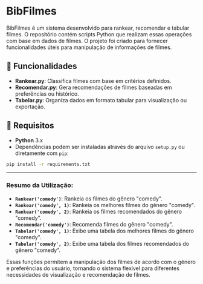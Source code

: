 # BibFilmes

BibFilmes é um sistema desenvolvido para rankear, recomendar e tabular filmes. O repositório contém scripts Python que realizam essas operações com base em dados de filmes. O projeto foi criado para fornecer funcionalidades úteis para manipulação de informações de filmes.

## 🚀 Funcionalidades

- **Rankear.py**: Classifica filmes com base em critérios definidos.
- **Recomendar.py**: Gera recomendações de filmes baseadas em preferências ou histórico.
- **Tabelar.py**: Organiza dados em formato tabular para visualização ou exportação.




## 📌 Requisitos

- **Python** 3.x
- Dependências podem ser instaladas através do arquivo `setup.py` ou diretamente com `pip`:

```bash
pip install -r requirements.txt
```


---

### Resumo da Utilização:

- **`Rankear('comedy')`**: Rankeia os filmes do gênero "comedy".
- **`Rankear('comedy', 1)`**: Rankeia os melhores filmes do gênero "comedy".
- **`Rankear('comedy', 2)`**: Rankeia os filmes recomendados do gênero "comedy".
- **`Recomendar('comedy')`**: Recomenda filmes do gênero "comedy".
- **`Tabelar('comedy', 1)`**: Exibe uma tabela dos melhores filmes do gênero "comedy".
- **`Tabelar('comedy', 2)`**: Exibe uma tabela dos filmes recomendados do gênero "comedy".

Essas funções permitem a manipulação dos filmes de acordo com o gênero e preferências do usuário, tornando o sistema flexível para diferentes necessidades de visualização e recomendação de filmes.

